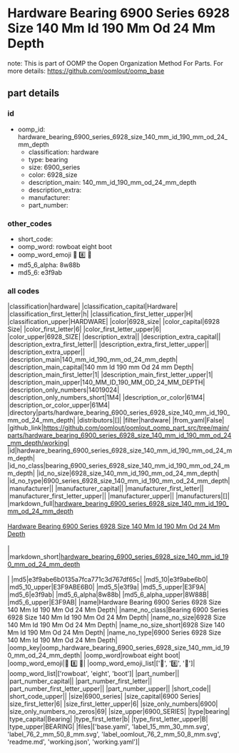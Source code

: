 # Hardware Bearing 6900 Series 6928 Size 140 Mm Id 190 Mm Od 24 Mm Depth  

note: This is part of OOMP the Oopen Organization Method For Parts. For more details: https://github.com/oomlout/oomp_base

##  part details





### id
* oomp_id: hardware_bearing_6900_series_6928_size_140_mm_id_190_mm_od_24_mm_depth
  * classification: hardware
  * type: bearing
  * size: 6900_series
  * color: 6928_size
  * description_main: 140_mm_id_190_mm_od_24_mm_depth
  * description_extra: 
  * manufacturer: 
  * part_number: 

### other_codes
* short_code: 
* oomp_word: rowboat eight boot
* oomp_word_emoji :rowboat: :eight: :boot:
* md5_6_alpha: 8w88b
* md5_6: e3f9ab

### all codes 
|classification|hardware|
|classification_capital|Hardware|
|classification_first_letter|h|
|classification_first_letter_upper|H|
|classification_upper|HARDWARE|
|color|6928_size|
|color_capital|6928 Size|
|color_first_letter|6|
|color_first_letter_upper|6|
|color_upper|6928_SIZE|
|description_extra||
|description_extra_capital||
|description_extra_first_letter||
|description_extra_first_letter_upper||
|description_extra_upper||
|description_main|140_mm_id_190_mm_od_24_mm_depth|
|description_main_capital|140 mm Id 190 mm Od 24 mm Depth|
|description_main_first_letter|1|
|description_main_first_letter_upper|1|
|description_main_upper|140_MM_ID_190_MM_OD_24_MM_DEPTH|
|description_only_numbers|14019024|
|description_only_numbers_short|1M4|
|description_or_color|61M4|
|description_or_color_upper|61M4|
|directory|parts/hardware_bearing_6900_series_6928_size_140_mm_id_190_mm_od_24_mm_depth|
|distributors|[]|
|filter|hardware|
|from_yaml|False|
|github_link|https://github.com/oomlout/oomlout_oomp_part_src/tree/main/parts/hardware_bearing_6900_series_6928_size_140_mm_id_190_mm_od_24_mm_depth/working|
|id|hardware_bearing_6900_series_6928_size_140_mm_id_190_mm_od_24_mm_depth|
|id_no_class|bearing_6900_series_6928_size_140_mm_id_190_mm_od_24_mm_depth|
|id_no_size|6928_size_140_mm_id_190_mm_od_24_mm_depth|
|id_no_type|6900_series_6928_size_140_mm_id_190_mm_od_24_mm_depth|
|manufacturer||
|manufacturer_capital||
|manufacturer_first_letter||
|manufacturer_first_letter_upper||
|manufacturer_upper||
|manufacturers|[]|
|markdown_full|[hardware_bearing_6900_series_6928_size_140_mm_id_190_mm_od_24_mm_depth](https://github.com/oomlout/oomlout_oomp_part_src/tree/main/parts/hardware_bearing_6900_series_6928_size_140_mm_id_190_mm_od_24_mm_depth/working)<br>[](https://github.com/oomlout/oomlout_oomp_part_src/tree/main/parts/hardware_bearing_6900_series_6928_size_140_mm_id_190_mm_od_24_mm_depth/working)<br>[Hardware Bearing 6900 Series 6928 Size 140 Mm Id 190 Mm Od 24 Mm Depth](https://github.com/oomlout/oomlout_oomp_part_src/tree/main/parts/hardware_bearing_6900_series_6928_size_140_mm_id_190_mm_od_24_mm_depth/working)<br><br>|
|markdown_short|[hardware_bearing_6900_series_6928_size_140_mm_id_190_mm_od_24_mm_depth](https://github.com/oomlout/oomlout_oomp_part_src/tree/main/parts/hardware_bearing_6900_series_6928_size_140_mm_id_190_mm_od_24_mm_depth/working)<br><br>|
|md5|e3f9abe6b0135a7fca771c3d767df65c|
|md5_10|e3f9abe6b0|
|md5_10_upper|E3F9ABE6B0|
|md5_5|e3f9a|
|md5_5_upper|E3F9A|
|md5_6|e3f9ab|
|md5_6_alpha|8w88b|
|md5_6_alpha_upper|8W88B|
|md5_6_upper|E3F9AB|
|name|Hardware Bearing 6900 Series 6928 Size 140 Mm Id 190 Mm Od 24 Mm Depth|
|name_no_class|Bearing 6900 Series 6928 Size 140 Mm Id 190 Mm Od 24 Mm Depth|
|name_no_size|6928 Size 140 Mm Id 190 Mm Od 24 Mm Depth|
|name_no_size_short|6928 Size 140 Mm Id 190 Mm Od 24 Mm Depth|
|name_no_type|6900 Series 6928 Size 140 Mm Id 190 Mm Od 24 Mm Depth|
|oomp_key|oomp_hardware_bearing_6900_series_6928_size_140_mm_id_190_mm_od_24_mm_depth|
|oomp_word|rowboat eight boot|
|oomp_word_emoji|:rowboat: :eight: :boot:|
|oomp_word_emoji_list|[':rowboat:', ':eight:', ':boot:']|
|oomp_word_list|['rowboat', 'eight', 'boot']|
|part_number||
|part_number_capital||
|part_number_first_letter||
|part_number_first_letter_upper||
|part_number_upper||
|short_code||
|short_code_upper||
|size|6900_series|
|size_capital|6900 Series|
|size_first_letter|6|
|size_first_letter_upper|6|
|size_only_numbers|6900|
|size_only_numbers_no_zeros|69|
|size_upper|6900_SERIES|
|type|bearing|
|type_capital|Bearing|
|type_first_letter|b|
|type_first_letter_upper|B|
|type_upper|BEARING|
|files|['base.yaml', 'label_15_mm_30_mm.svg', 'label_76_2_mm_50_8_mm.svg', 'label_oomlout_76_2_mm_50_8_mm.svg', 'readme.md', 'working.json', 'working.yaml']|
